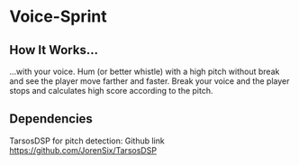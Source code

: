 # Voice-Sprint

## How It Works...

...with your voice. Hum (or better whistle) with a high pitch without break and see the player move farther and faster. Break your voice and the player stops and calculates high score according to the pitch.

## Dependencies 

TarsosDSP for pitch detection: Github link https://github.com/JorenSix/TarsosDSP


